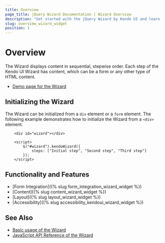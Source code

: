 ```yaml
---
title: Overview
page_title: jQuery Wizard Documentation | Wizard Overview
description: "Get started with the jQuery Wizard by Kendo UI and learn how to initialize the widget."
slug: overview_wizard_widget
position: 1
---
```


# Overview

The Wizard displays content in sequential, stepwise order. Each step of the Kendo UI Wizard has content, which can be a form or any other type of HTML content.

* [Demo page for the Wizard](https://demos.telerik.com/kendo-ui/wizard/index)

## Initializing the Wizard

The Wizard can be initialized from a `div` element or a `form` element. The following example demonstrates how to initialize the Wizard from a `<div>` element.

```dojo
    <div id="wizard"></div>

    <script>
        $("#wizard").kendoWizard({
            steps: ["Initial step", "Second step", "Third step"]
        });
    </script>
```

## Functionality and Features

* [Form Integration]({% slug form_integration_wizard_widget  %})
* [Content]({% slug content_wizard_widget  %})
* [Layout]({% slug layout_wizard_widget %})
* [Accessibility]({% slug accessibility_kendoui_wizard_widget %})

## See Also

* [Basic usage of the Wizard](https://demos.telerik.com/kendo-ui/wizard/index)
* [JavaScript API Reference of the Wizard](/api/javascript/ui/wizard)
